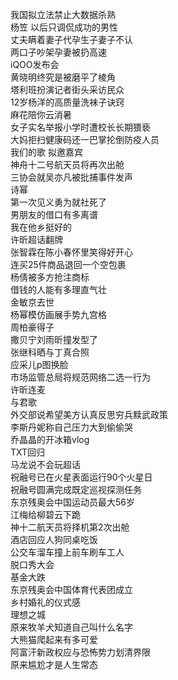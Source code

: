 我国拟立法禁止大数据杀熟  
杨笠 以后只调侃成功的男性  
丈夫瞒着妻子代孕生子妻子不认  
两口子吵架孕妻被扔高速  
iQOO发布会  
黄晓明终究是被磨平了棱角  
塔利班扮演记者街头采访民众  
12岁杨洋的高质量洗袜子诀窍  
麻花陪你云消暑  
女子实名举报小学时遭校长长期猥亵  
大妈拒扫健康码还一巴掌抡倒防疫人员  
我们的歌 拟邀嘉宾  
神舟十二号航天员将再次出舱  
三协会就吴亦凡被批捕事件发声  
诗幂  
第一次见义勇为就社死了  
男朋友的借口有多离谱  
我在他乡挺好的  
许昕超话翻牌  
张智霖在陈小春怀里笑得好开心  
连买25件商品退回一个空包裹  
杨倩被多方抢注商标  
借钱的人能有多理直气壮  
金敏京去世  
杨幂模仿画展手势九宫格  
周柏豪得子  
撒贝宁刘雨昕撞发型了  
张继科晒与丁真合照  
应采儿p图换脸  
市场监管总局将规范网络二选一行为  
许昕连麦  
与君歌  
外交部说希望美方认真反思穷兵黩武政策  
李斯丹妮称自己压力大到偷偷哭  
乔晶晶的开冰箱vlog  
TXT回归  
马龙说不会玩超话  
祝融号已在火星表面运行90个火星日  
祝融号圆满完成既定巡视探测任务  
东京残奥会中国运动员最大56岁  
江梅给柳碧云下跪  
神十二航天员将择机第2次出舱  
酒店回应人狗同桌吃饭  
公交车溜车撞上前车刷车工人  
脱口秀大会  
基金大跌  
东京残奥会中国体育代表团成立  
乡村婚礼的仪式感  
理想之城  
原来牧羊犬知道自己叫什么名字  
大熊猫爬起来有多可爱  
阿富汗新政权应与恐怖势力划清界限  
原来尴尬才是人生常态  
